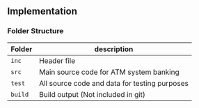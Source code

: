 ## Implementation

### Folder Structure
Folder        | description
--------------| ----------------------------------------------
`inc`         | Header file
`src`         | Main source code for ATM system banking
`test`        | All source code and data for testing purposes
`build`       | Build output (Not included in git)

